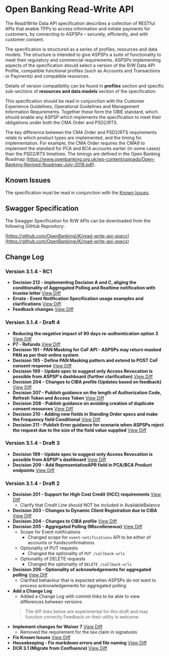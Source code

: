 # Open Banking Read-Write API

The Read/Write Data API specification describes a collection of RESTful APIs that enable TPPs to access information and initiate payments for customers, by connecting to ASPSPs – securely, efficiently, and with customer consent.

The specification is structured as a series of profiles, resources and data models. The structure is intended to give ASPSPs a suite of functionality to meet their regulatory and commercial requirements. ASPSPs implementing aspects of the specification should select a version of the R/W Data API Profile, compatible functional profiles (such as Accounts and Transactions or Payments) and compatible resources.

Details of version compatibility can be found in **profiles** section and specific sub-sections of **resources and data models** section of the specification.

This specification should be read in conjunction with the Customer Experience Guidelines, Operational Guidelines and Management Information Requirements. Together these form the OBIE standard, which should enable any ASPSP which implements the specification to meet their obligations under both the CMA Order and PSD2/RTS.

The key difference between the CMA Order and PSD2/RTS requirements relate to which product types are implemented, and the timing for implementation. For example, the CMA Order requires the CMA9 to implement the standard for PCA and BCA accounts earlier (in some cases) than the PSD2/RTS timelines. The timings are defined in the Open Banking Roadmap (https://www.openbanking.org.uk/wp-content/uploads/Open-Banking-Revised-Roadmap-July-2018.pdf).

## Known Issues

The specification must be read in conjunction with the [Known Issues](https://openbanking.atlassian.net/wiki/spaces/DZ/pages/47546479/Known+Specification+Issues).

## Swagger Specification

The Swagger Specification for R/W APIs can be downloaded from the following GitHub Repository:

[https://github.com/OpenBankingUK/read-write-api-specs](https://github.com/OpenBankingUK/read-write-api-specs)

## Change Log

### Version 3.1.4 - RC1

- __Decision 212 - implementing Decision A and C, aliging the conditionality of Aggregated Polling and Realtime notification with trustee letter__ [View Diff](https://github.com/OpenBankingUK/read-write-api-docs-pub/commit/85addb6bd4ef06f78c600a28d4ef2be5c3a5ab1f)
- __Errata - Event Notification Specification usage examples and clarifications__  [View Diff](https://github.com/OpenBankingUK/read-write-api-docs-pub/commit/85addb6bd4ef06f78c600a28d4ef2be5c3a5ab1f)
- __Feedback changes__ [View Diff](https://github.com/OpenBankingUK/read-write-api-docs-pub/commit/85addb6bd4ef06f78c600a28d4ef2be5c3a5ab1f)

### Version 3.1.4 - Draft 4

- __Reducing the negative impact of 90 days re-authentication option 3__ [View Diff](https://github.com/OpenBankingUK/read-write-api-docs-pub/commit/3c7cbfb09126aad6c4ba500c50aa455ada7ece88)
- __P7 - Refunds__ [View Diff](https://github.com/OpenBankingUK/read-write-api-docs-pub/commit/aa393c8ffa87b5f045a718b6f9482cfbc0b74f14)
- __Decision 191 - PAN Masking for CoF API - ASPSPs may return masked PAN as per their online system__
- __Decision 195 - Define PAN Masking pattern and extend to POST CoF consent response__
[View Diff](https://github.com/OpenBankingUK/read-write-api-docs-pub/commit/3dbd7b6e5704c12ce6fee203c0de314076345bad)
- __Decision 199 - Update spec to suggest only Access Revocation is possible from ASPSP's dashboard (further clarification)__
[View Diff](https://github.com/OpenBankingUK/read-write-api-docs-pub/commit/26ae9af161a9462ec5ed91e9ee0bc48d78883a0a)
- __Decision 204 - Changes to CIBA profile (Updates based on feedback)__
[View Diff](https://github.com/OpenBankingUK/read-write-api-docs-pub/commit/e746aacb05963f1a4066f58c4d1fc39744d42297)
- __Decision 207 - Publish guidance on the length of Authorization Code, Refresh Token and Access Token__
[View Diff](https://github.com/OpenBankingUK/read-write-api-docs-pub/commit/5f71b4eb8d287150050e532491c495742b8b580c)
- __Decision 208 - Publish guidance on avoiding creation of duplicate consent resources__
[View Diff](https://github.com/OpenBankingUK/read-write-api-docs-pub/commit/abb1aeef82726aba6e11dbe17929fb6444cd1514)
- __Decision 210 - Adding new fields in Standing Order specs and make the Frequency field Conditional__
[View Diff](https://github.com/OpenBankingUK/read-write-api-docs-pub/commit/f2fded02cad1bcbc49ec0f6b7a09392b03ca9e1d)
- __Decision 211 - Publish Error guidance for scenario when ASPSPs reject the request due to the size of the field value supplied__
[View Diff](https://github.com/OpenBankingUK/read-write-api-docs-pub/commit/85668d956134fa53a576157fa305b14eaa6200b8)

### Version 3.1.4 - Draft 3

- __Decision 199 - Update spec to suggest only Access Revocation is possible from ASPSP's dashboard__
[View Diff](https://github.com/OpenBankingUK/read-write-api-docs-pub/commit/c1bdea6379220fad35f49e2f8f4326b022928572)
- __Decision 209 - Add RepresentativeAPR field in PCA/BCA Product endpoints__
  [View Diff](https://github.com/OpenBankingUK/read-write-api-docs-pub/commit/5c2d12b6aa1f1abd4a8e8da618e1a01675c50684)

### Version 3.1.4 - Draft 2

- __Decision 201 - Support for High Cost Credit (HCC) requirements__
[View Diff](https://github.com/OpenBankingUK/read-write-api-docs-pub/commit/bfc668834060eb212360fe7fe892b0e9c389394c)
  - Clarify that Credit Line should NOT be included in AvailableBalance
- __Decision 203 - Changes to Dynamic Client Registration due to CIBA__
  [View Diff](https://github.com/OpenBankingUK/read-write-api-docs-pub/commit/c77293e1f0542b5c437de6831d4aeac7a7f86c26)
- __Decision 204 - Changes to CIBA profile__
[View Diff](https://github.com/OpenBankingUK/read-write-api-docs-pub/commit/89ea24c373591f6f90b2c7795b1c9a0dfb108a99)
- __Decision 205 - Aggregated Polling (Miscelleneous)__
[View Diff](https://github.com/OpenBankingUK/read-write-api-docs-pub/commit/c9757fcb35e9d2d6d88e45c9de62df9bd5533aaa)
  - Scope for Event notifications
    - Changed scope for `event-notifications` API to be either of accounts or fundsconfirmations
  - Optionality of PUT requests
    - Changed the optionality of `PUT /callback-urls`
  - Optionality of DELETE requests
    - Changed the optionality of `DELETE /callback-urls`
- __Decision 206 - Optionality of acknowledgements for aggregated polling__
[View Diff](https://github.com/OpenBankingUK/read-write-api-docs-pub/commit/538e1995407c4178336a9c9fcd18d9e364a05e51)
  - Clarified behaviour that is expected when ASPSPs do not want to process acknowledgements for aggregated polling
- __Add a Change Log__
  - Added a Change Log with commit links to be able to view differences between versions
  > The diff links below are experimental for this draft and may function correctly
Feedback on their utility is welcome.
- __Implement changes for Waiver 7__
[View Diff](https://github.com/OpenBankingUK/read-write-api-docs-pub/commit/f0ca9da113626f7fec980b384ed1d54fbe5e0a24)
  - Removed the requirement for the `b64` claim in signatures
- __Fix Known Issues__
[View Diff](https://github.com/OpenBankingUK/read-write-api-docs-pub/commit/ba4abc36b60b89da48b980586be2d72e0bdb9c35)
- __Housekeeping - Fix markdown errors and file naming__
[View Diff](https://github.com/OpenBankingUK/read-write-api-docs-pub/commit/c36a270434203b3727afed34a74e6567dd7d8163)
- __DCR 3.1 (Migrate from Confluence)__
[View Diff](https://github.com/OpenBankingUK/read-write-api-docs-pub/commit/ba47bcaea2235bbe6f9eb873ae4b9a553666d78a)
